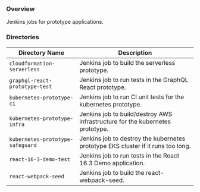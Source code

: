 ### Overview

Jenkins jobs for prototype applications.

### Directories

| Directory Name                     | Description                                                                      |
|------------------------------------|----------------------------------------------------------------------------------|
| `cloudformation-serverless`        | Jenkins job to build the serverless prototype.                                   |
| `graphql-react-prototype-test`     | Jenkins job to run tests in the GraphQL React prototype.                         |
| `kubernetes-prototype-ci`          | Jenkins job to run CI unit tests for the kubernetes prototype.                   |
| `kubernetes-prototype-infra`       | Jenkins job to build/destroy AWS infrastructure for the kubernetes prototype.    |
| `kubernetes-prototype-safeguard`   | Jenkins job to destroy the kubernetes prototype EKS cluster if it runs too long. |
| `react-16-3-demo-test`             | Jenkins job to run tests in the React 16.3 Demo application.                     |
| `react-webpack-seed`               | Jenkins job to build the react-webpack-seed.                                     |